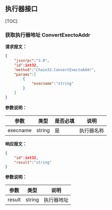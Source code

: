 ## 执行器接口

[TOC]

### 获取执行器地址 ConvertExectoAddr
**请求报文<!--[rpc/types/ExecNameParm]-->：**
```json
{
	"jsonrpc":"2.0",
	"id":int32,
	"method":"Chain33.ConvertExectoAddr",
    "params":[
		{
			"execname":"string"
		}
	]
}
```
**参数说明：**

|参数|类型|是否必填|说明|
|----|----|----|----|
|execname|string|是|执行器名称|

**响应报文：**
```json
{
	"id":int32,
    "result":"string"
}
```
**参数说明：**

|参数|类型|说明|
|----|----|----|
|result|string|执行器地址|

